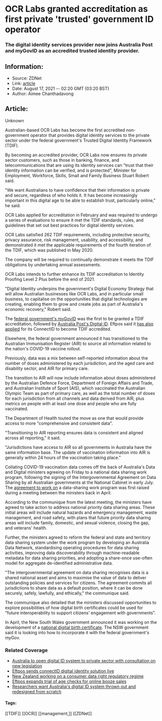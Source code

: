# OCR Labs granted accreditation as first private 'trusted' government ID operator
### The digital identity services provider now joins Australia Post and myGovID as an accredited trusted identity provider.

## Information:
+ Source: ZDNet
+ Link: [article](https://www.zdnet.com/article/ocr-labs-granted-accreditation-as-first-private-trusted-government-id-operator/)
+ Date: August 17, 2021 -- 02:20 GMT (03:20 BST)
+ Author: Aimee Chanthadavong


## Article:
Unknown

Australian-based OCR Labs has become the first accredited non-government operator that provides digital identity services to the private sector under the federal government's Trusted Digital Identity Framework (TDIF).

By becoming an accredited provider, OCR Labs now ensures its private sector customers, such as those in banking, finance, and telecommunications that are using its identity services can "trust that their identity information can be verified, and is protected", Minister for Employment, Workforce, Skills, Small and Family Business Stuart Robert said.

"We want Australians to have confidence that their information is private and secure, regardless of who holds it. It has become increasingly important in this digital age to be able to establish trust, particularly online," he said.

OCR Labs applied for accreditation in February and was required to undergo a series of evaluations to ensure it met the TDIF standards, rules, and guidelines that set out best practices for digital identity services.

OCR Labs satisfied 262 TDIF requirements, including protective security, privacy assurance, risk management, usability, and accessibility, and demonstrated it met the applicable requirements of the fourth iteration of the TDIF, which was published in May 2020. 

The company will be required to continually demonstrate it meets the TDIF obligations by undertaking annual assessments. 

OCR Labs intends to further enhance its TDIF accreditation to Identity Proofing Level 2 Plus before the end of 2021.






"Digital Identity underpins the government's Digital Economy Strategy that will allow Australian businesses like OCR Labs, and in particular small business, to capitalise on the opportunities that digital technologies are creating, enabling them to grow and create jobs as part of Australia's economic recovery," Robert said. 

The [federal government's myGovID](https://www.zdnet.com/article/australia-kicks-off-mygovid-pilot/) was the first to be granted a TDIF accreditation, followed by [Australia Post's Digital ID](https://www.zdnet.com/article/australia-post-a-trusted-service-provider-for-government-identification/). Eftpos said it [has also applied](https://www.zdnet.com/article/eftpos-expands-trial-of-age-checks-for-online-booze-sales/) for its ConnectID to become TDIF accredited.

Elsewhere, the federal government announced it has transitioned to the Australian Immunisation Register (AIR) to source all information related to the nation's COVID-19 vaccine rollout.

Previously, data was a mix between self-reported information about the number of doses administered by each jurisdiction, and the aged care and disability sector, and AIR for primary care. 

The transition to AIR will now include information about doses administered by the Australian Defence Force, Department of Foreign Affairs and Trade, and Australian Institute of Sport (AIS), which vaccinated the Australian Olympic Team as part of primary care, as well as the total number of doses for each jurisdiction from all channels and data derived from AIR, plus metrics on people with at least one dose and people who are fully vaccinated. 

The Department of Health touted the move as one that would provide access to more "comprehensive and consistent data".  

"Transitioning to AIR reporting ensures data is consistent and aligned across all reporting," it said.

"Jurisdictions have access to AIR so all governments in Australia have the same information base. The update of vaccination information into AIR is generally within 24 hours of the vaccination taking place."

Collating COVID-19 vaccination data comes off the back of Australia's Data and Digital ministers agreeing on Friday to a national data sharing work program, following the signing of the Intergovernmental Agreement on Data Sharing by all Australian governments at the National Cabinet in early July. The [agreement to work on](https://www.zdnet.com/article/australian-ministers-agree-to-work-on-national-digital-identity-and-data-sharing/) a data-sharing work program was first raised during a meeting between the ministers back in April.

According to the communique from the latest meeting, the ministers have agreed to take action to address national priority data sharing areas. These initial areas will include natural hazards and emergency management, waste management, and road safety, with plans that future priority data sharing areas will include family, domestic, and sexual violence, closing the gap, and veterans' health. 

Further, the ministers agreed to reform the federal and state and territory data sharing system under the work program by developing an Australia Data Network, standardising operating procedures for data sharing activities, improving data discoverability through machine-readable metadata for data sharing priorities, and adopting a share-once use-often model for aggregate de-identified administrative data. 

"The intergovernmental agreement on data sharing recognises data is a shared national asset and aims to maximise the value of data to deliver outstanding policies and services for citizens. The agreement commits all jurisdictions to share data as a default position, where it can be done securely, safely, lawfully, and ethically," the communique said.

The communique also detailed that the ministers discussed opportunities to explore possibilities of how digital birth certificates could be used for "future interoperability to support citizens' engagement with governments".

In April, the New South Wales government announced it was working on the development of a [national digital birth certificate](https://www.zdnet.com/article/work-on-australia-wide-electronic-birth-certificate-begins/). The NSW government said it is looking into how to incorporate it with the federal government's myGov. 

### Related Coverage

* [Australia to open digital ID system to private sector with consultation on new legislation](https://www.zdnet.com/article/australia-to-open-digital-id-system-to-private-sector-with-consultation-on-new-legislation/)
* [Eftpos sends connectID digital identity solution live](https://www.zdnet.com/article/eftpos-sends-connectid-digital-identity-solution-live/)
* [New Zealand working on a consumer data right regulatory regime](https://www.zdnet.com/article/new-zealand-working-on-a-consumer-data-right-regulatory-regime/)
* [Eftpos expands trial of age checks for online booze sales](https://www.zdnet.com/article/eftpos-expands-trial-of-age-checks-for-online-booze-sales/)
* [Researchers want Australia's digital ID system thrown out and redesigned from scratch](https://www.zdnet.com/article/researchers-want-australias-digital-id-system-thrown-out-and-redesigned-from-scratch/)





#### Tags:
[[TDIF]] [[OCR]] [[management,]] [[ZDNet]]
